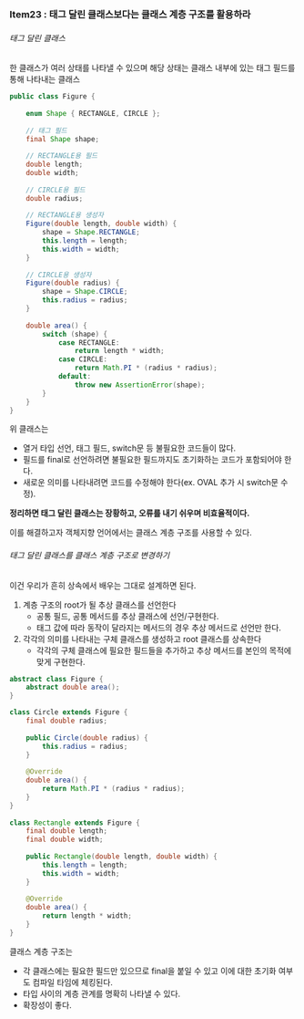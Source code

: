 ### Item23 : 태그 달린 클래스보다는 클래스 계층 구조를 활용하라

###### 태그 달린 클래스
한 클래스가 여러 상태를 나타낼 수 있으며 해당 상태는 클래스 내부에 있는 태그 필드를 통해 나타내는 클래스
```java
public class Figure {
    
    enum Shape { RECTANGLE, CIRCLE };
    
    // 태그 필드
    final Shape shape;
    
    // RECTANGLE용 필드
    double length;
    double width;
    
    // CIRCLE용 필드
    double radius;
    
    // RECTANGLE용 생성자
    Figure(double length, double width) {
        shape = Shape.RECTANGLE;
        this.length = length;
        this.width = width;
    }
    
    // CIRCLE용 생성자
    Figure(double radius) {
        shape = Shape.CIRCLE;
        this.radius = radius;
    }
    
    double area() {
        switch (shape) {
            case RECTANGLE:
                return length * width;
            case CIRCLE:
                return Math.PI * (radius * radius);
            default:
                throw new AssertionError(shape);
        }
    }
}
```
위 클래스는 
- 열거 타입 선언, 태그 필드, switch문 등 불필요한 코드들이 많다.
- 필드를 final로 선언하려면 불필요한 필드까지도 초기화하는 코드가 포함되어야 한다.
- 새로운 의미를 나타내려면 코드를 수정해야 한다(ex. OVAL 추가 시 switch문 수정).

**정리하면 태그 달린 클래스는 장황하고, 오류를 내기 쉬우며 비효율적이다.**

이를 해결하고자 객체지향 언어에서는 클래스 계층 구조를 사용할 수 있다.

###### 태그 달린 클래스를 클래스 계층 구조로 변경하기
이건 우리가 흔히 상속에서 배우는 그대로 설계하면 된다.
1. 계층 구조의 root가 될 추상 클래스를 선언한다
   - 공통 필드, 공통 메서드를 추상 클래스에 선언/구현한다.
   - 태그 값에 따라 동작이 달라지는 메서드의 경우 추상 메서드로 선언만 한다.
2. 각각의 의미를 나타내는 구체 클래스를 생성하고 root 클래스를 상속한다
   - 각각의 구체 클래스에 필요한 필드들을 추가하고 추상 메서드를 본인의 목적에 맞게 구현한다.
```java
abstract class Figure {
    abstract double area();
}

class Circle extends Figure {
    final double radius;
    
    public Circle(double radius) {
        this.radius = radius;
    }
    
    @Override
    double area() {
        return Math.PI * (radius * radius);
    }
}    
 
class Rectangle extends Figure {
    final double length;
    final double width;
    
    public Rectangle(double length, double width) {
        this.length = length;
        this.width = width;
    }
    
    @Override
    double area() {
        return length * width;
    }
}
```
클래스 계층 구조는
- 각 클래스에는 필요한 필드만 있으므로 final을 붙일 수 있고 이에 대한 초기화 여부도 컴파일 타임에 체킹된다.
- 타입 사이의 계층 관계를 명확히 나타낼 수 있다.
- 확장성이 좋다.